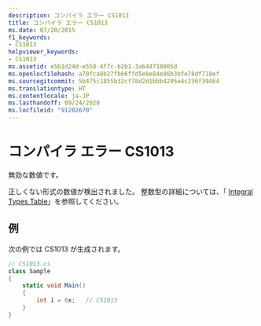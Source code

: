 ```yaml
---
description: コンパイラ エラー CS1013
title: コンパイラ エラー CS1013
ms.date: 07/20/2015
f1_keywords:
- CS1013
helpviewer_keywords:
- CS1013
ms.assetid: e5b1d24d-e558-4f7c-b2b1-3a644710005d
ms.openlocfilehash: a70fca8b27fb66ffd5e8e84e86b3bfe78df718ef
ms.sourcegitcommit: 5b475c1855b32cf78d2d1bbb4295e4c236f39464
ms.translationtype: HT
ms.contentlocale: ja-JP
ms.lasthandoff: 09/24/2020
ms.locfileid: "91202670"
---
```

# <a name="compiler-error-cs1013"></a>コンパイラ エラー CS1013

無効な数値です。  
  
 正しくない形式の数値が検出されました。 整数型の詳細については、「 [Integral Types Table](../language-reference/builtin-types/integral-numeric-types.md)」を参照してください。  
  
## <a name="example"></a>例  

 次の例では CS1013 が生成されます。  
  
```csharp  
// CS1013.cs  
class Sample  
{  
    static void Main()  
    {  
        int i = 0x;   // CS1013  
    }  
}  
```
